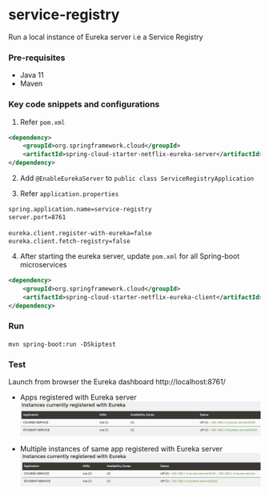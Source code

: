 # service-registry

Run a local instance of Eureka server i.e a Service Registry

### Pre-requisites

* Java 11
* Maven

### Key code snippets and configurations

1. Refer `pom.xml`

```xml
<dependency>
    <groupId>org.springframework.cloud</groupId>
    <artifactId>spring-cloud-starter-netflix-eureka-server</artifactId>
</dependency>
```

2. Add `@EnableEurekaServer` to `public class ServiceRegistryApplication`

3.  Refer `application.properties`

```
spring.application.name=service-registry
server.port=8761

eureka.client.register-with-eureka=false
eureka.client.fetch-registry=false
```

4. After starting the eureka server, update `pom.xml` for all Spring-boot microservices

```xml
<dependency>
    <groupId>org.springframework.cloud</groupId>
    <artifactId>spring-cloud-starter-netflix-eureka-client</artifactId>
</dependency>
```

### Run

`mvn spring-boot:run -DSkiptest`

### Test

Launch from browser the Eureka dashboard http://localhost:8761/

* Apps registered with Eureka server
![Apps registered with Eureka server](../illustrations/004-apps-register-with-registry.png) 


* Multiple instances of same app registered with Eureka server
![Multiple instances of same app registered with Eureka server](../illustrations/004-two-instance-of-app-registered.png)


